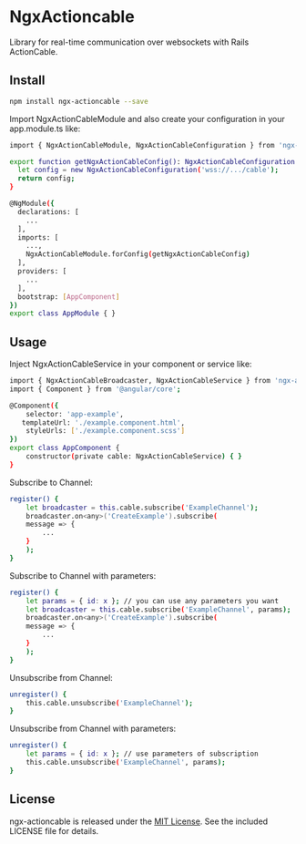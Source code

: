 # NgxActioncable
Library for real-time communication over websockets with Rails ActionCable.

## Install

```bash
npm install ngx-actioncable --save
```

Import NgxActionCableModule and also create your configuration in your app.module.ts like:
```bash
import { NgxActionCableModule, NgxActionCableConfiguration } from 'ngx-actioncable';

export function getNgxActionCableConfig(): NgxActionCableConfiguration {
  let config = new NgxActionCableConfiguration('wss://.../cable');
  return config;
}

@NgModule({
  declarations: [
    ...
  ],
  imports: [
    ...,
    NgxActionCableModule.forConfig(getNgxActionCableConfig)
  ],
  providers: [
    ...
  ],
  bootstrap: [AppComponent]
})
export class AppModule { }
```


## Usage

Inject NgxActionCableService in your component or service like:
```bash
import { NgxActionCableBroadcaster, NgxActionCableService } from 'ngx-actioncable';
import { Component } from '@angular/core';

@Component({
    selector: 'app-example',
   templateUrl: './example.component.html',
    styleUrls: ['./example.component.scss']
})
export class AppComponent {
    constructor(private cable: NgxActionCableService) { }
}
```

Subscribe to Channel:
```bash
register() {
    let broadcaster = this.cable.subscribe('ExampleChannel');
    broadcaster.on<any>('CreateExample').subscribe(
	message => {
	    ...
	}
    );
}
```


Subscribe to Channel with parameters:
```bash
register() {
    let params = { id: x }; // you can use any parameters you want
    let broadcaster = this.cable.subscribe('ExampleChannel', params);
    broadcaster.on<any>('CreateExample').subscribe(
	message => {
	    ...
	}
    );
}
```

Unsubscribe from Channel:
```bash
unregister() {
    this.cable.unsubscribe('ExampleChannel');
}
```


Unsubscribe from Channel with parameters:
```bash
unregister() {
    let params = { id: x }; // use parameters of subscription
    this.cable.unsubscribe('ExampleChannel', params);
}
```


## License
ngx-actioncable is released under the [MIT License](https://opensource.org/licenses/MIT). See the included LICENSE file for details.
